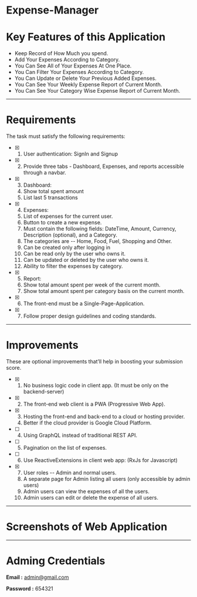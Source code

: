 # Expense-Manager
# Key Features of this Application

- Keep Record of How Much you spend.
- Add Your Expenses According to Category.
- You Can See All of Your Expenses At One Place.
- You Can Filter Your Expenses According to Category.
- You Can Update or Delete Your Previous Added Expenses.
- You Can See Your Weekly Expense Report of Current Month.
- You Can See Your Category Wise Expense Report of Current Month.

---

# **Requirements**

The task must satisfy the following requirements:

- [x] 1. User authentication: SignIn and Signup
- [x] 2. Provide three tabs - Dashboard, Expenses, and reports accessible through a navbar.
- [x] 3. Dashboard:
    1. Show total spent amount
    2. List last 5 transactions
- [x] 4. Expenses:
    1. List of expenses for the current user.
    2. Button to create a new expense.
    3. Must contain the following fields: DateTime, Amount, Currency, Description (optional), and a Category.
    4. The categories are -- Home, Food, Fuel, Shopping and Other.
    5. Can be created only after logging in
    6. Can be read only by the user who owns it.
    7. Can be updated or deleted by the user who owns it.
    8. Ability to filter the expenses by category.
- [x] 5. Report:
    1. Show total amount spent per week of the current month.
    2. Show total amount spent per category basis on the current month.
- [x] 6. The front-end must be a Single-Page-Application.
- [x] 7. Follow proper design guidelines and coding standards.

---

# **Improvements**

These are optional improvements that’ll help in boosting your submission score.

- [x] 1. No business logic code in client app. (It must be only on the backend-server)
- [x] 2. The front-end web client is a PWA (Progressive Web App).
- [x] 3. Hosting the front-end and back-end to a cloud or hosting provider.
    1. Better if the cloud provider is Google Cloud Platform.
- [ ] 4. Using GraphQL instead of traditional REST API.
- [ ] 5. Pagination on the list of expenses.
- [ ] 6. Use ReactiveExtensions in client web app: (RxJs for Javascript)
- [x] 7. User roles -- Admin and normal users.
    1. A separate page for Admin listing all users (only accessible by admin users)
    2. Admin users can view the expenses of all the users.
    3. Admin users can edit or delete the expense of all users.

---

# Screenshots of Web Application

---

# Adming Credentials
**Email :** admin@gmail.com

**Password :** 654321
